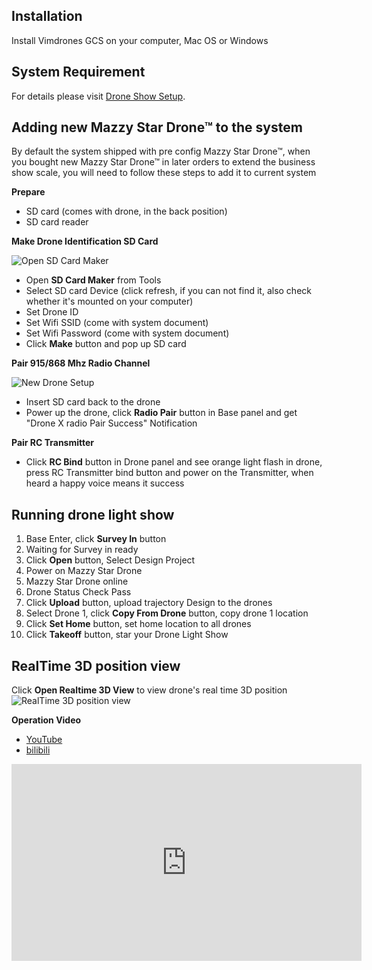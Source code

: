 ## Installation
Install Vimdrones GCS on your computer, Mac OS or Windows

## System Requirement
For details please visit [Drone Show Setup](/setup).

## Adding new Mazzy Star Drone™ to the system
By default the system shipped with pre config Mazzy Star Drone™, when you bought new Mazzy Star Drone™ in later orders to extend the business show scale, you will need to follow these steps to add it to current system

**Prepare**

* SD card (comes with drone, in the back position)
* SD card reader

**Make Drone Identification SD Card**

![Open SD Card Maker](/static/open-sd-card-maker.png "Open SD Card Maker")

* Open **SD Card Maker** from Tools
* Select SD card Device (click refresh, if you can not find it, also check whether it's mounted on your computer)
* Set Drone ID
* Set Wifi SSID (come with system document)
* Set Wifi Password (come with system document)
* Click **Make** button and pop up SD card

**Pair 915/868 Mhz Radio Channel**

![New Drone Setup](/static/new-drone-radio-bind.png "New Drone Setup")

* Insert SD card back to the drone
* Power up the drone, click **Radio Pair** button in Base panel and get "Drone X radio Pair Success" Notification

**Pair RC Transmitter**

* Click **RC Bind** button in Drone panel and see orange light flash in drone, press RC Transmitter bind button and power on the Transmitter, when heard a happy voice means it success

## Running drone light show
1. Base Enter, click **Survey In** button 
2. Waiting for Survey in ready
3. Click **Open** button, Select Design Project 
4. Power on Mazzy Star Drone
5. Mazzy Star Drone online
6. Drone Status Check Pass
7. Click **Upload** button, upload trajectory Design to the drones
8. Select Drone 1, click **Copy From Drone** button, copy drone 1 location
9. Click **Set Home** button, set home location to all drones
10. Click **Takeoff** button, star your Drone Light Show

## RealTime 3D position view
Click **Open Realtime 3D View** to view drone's real time 3D position 
![RealTime 3D position view](/static/real-time-3d-position-view.png "RealTime 3D position view")

**Operation Video**

* [YouTube](https://www.youtube.com/watch?v=N5A8r9rXA68&t=9s)
* [bilibili](https://www.bilibili.com/video/av79197730)

<iframe width="560" height="315" src="https://www.youtube.com/embed/N5A8r9rXA68" frameborder="0" allow="accelerometer; autoplay; encrypted-media; gyroscope; picture-in-picture" allowfullscreen></iframe>
 

 
 
  


